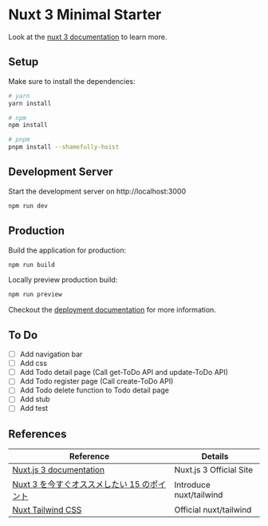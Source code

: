 # Nuxt 3 Minimal Starter

Look at the [nuxt 3 documentation](https://v3.nuxtjs.org) to learn more.

## Setup

Make sure to install the dependencies:

```bash
# yarn
yarn install

# npm
npm install

# pnpm
pnpm install --shamefully-hoist
```

## Development Server

Start the development server on http://localhost:3000

```bash
npm run dev
```

## Production

Build the application for production:

```bash
npm run build
```

Locally preview production build:

```bash
npm run preview
```

Checkout the [deployment documentation](https://v3.nuxtjs.org/docs/deployment) for more information.

## To Do
- [ ] Add navigation bar
- [ ] Add css
- [ ] Add Todo detail page (Call get-ToDo API and update-ToDo API)
- [ ] Add Todo register page (Call create-ToDo API)
- [ ] Add Todo delete function to Todo detail page
- [ ] Add stub
- [ ] Add test

## References

|Reference|Details|
|-|-|
|[Nuxt.js 3 documentation](https://v3.nuxtjs.org)|Nuxt.js 3 Official Site|
|[Nuxt 3 を今すぐオススメしたい 15 のポイント](https://zenn.dev/ytr0903/articles/d0a91f6180d34e)|Introduce nuxt/tailwind|
|[Nuxt Tailwind CSS](https://tailwindcss.nuxtjs.org/)|Official nuxt/tailwind|